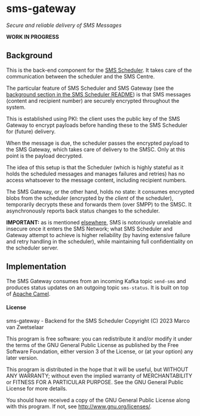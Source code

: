 # sms-gateway

_Secure and reliable delivery of SMS Messages_

**WORK IN PROGRESS**


## Background

This is the back-end component for the [SMS Scheduler](https://github.com/zwets/sms-scheduler).
It takes care of the communication between the scheduler and the SMS Centre.

The particular feature of SMS Scheduler and SMS Gateway (see the 
[background section in the SMS Scheduler README](https://github.com/zwets/sms-scheduler#background))
is that SMS messages (content and recipient number) are securely
encrypted throughout the system.

This is established using PKI: the client uses the public key of the
SMS Gateway to encrypt payloads before handing these to the SMS Scheduler
for (future) delivery.

When the message is due, the scheduler passes the encrypted payload to
the SMS Gateway, which takes care of delivery to the SMSC.  Only at this
point is the payload decrypted.

The idea of this setup is that the Scheduler (which is highly stateful
as it holds the scheduled messages and manages failures and retries) has
no access whatsoever to the message content, including recipient numbers.

The SMS Gateway, or the other hand, holds no state: it consumes encrypted
blobs from the scheduler (encrypted by the _client_ of the scheduler),
temporarily decrypts these and forwards them (over SMPP) to the SMSC.  It
asynchronously reports back status changes to the scheduler.

**IMPORTANT:** as is mentioned [elsewhere](https://camel.apache.org/components/next/smpp-component.html),
SMS is notoriously unreliable and insecure once it enters the SMS Network;
what SMS Scheduler and Gateway attempt to achieve is higher reliability
(by having extensive failure and retry handling in the scheduler), while
maintaining full confidentiality on the scheduler server.


## Implementation

The SMS Gateway consumes from an incoming Kafka topic `send-sms` and produces
status updates on an outgoing topic `sms-status`.  It is built on top of
[Apache Camel](https://camel.apache.org).


#### License

sms-gateway - Backend for the SMS Scheduler
Copyright (C) 2023  Marco van Zwetselaar

This program is free software: you can redistribute it and/or modify
it under the terms of the GNU General Public License as published by
the Free Software Foundation, either version 3 of the License, or
(at your option) any later version.

This program is distributed in the hope that it will be useful,
but WITHOUT ANY WARRANTY; without even the implied warranty of
MERCHANTABILITY or FITNESS FOR A PARTICULAR PURPOSE.  See the
GNU General Public License for more details.

You should have received a copy of the GNU General Public License
along with this program.  If not, see <http://www.gnu.org/licenses/>.

